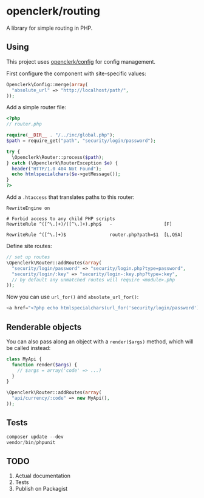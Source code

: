 openclerk/routing
=================

A library for simple routing in PHP.

## Using

This project uses [openclerk/config](https://github.com/openclerk/config) for config management.

First configure the component with site-specific values:

```php
Openclerk\Config::merge(array(
  "absolute_url" => "http://localhost/path/",
));
```

Add a simple router file:

```php
<?php
// router.php

require(__DIR__ . "/../inc/global.php");
$path = require_get("path", "security/login/password");

try {
  \Openclerk\Router::process($path);
} catch (\Openclerk\RouterException $e) {
  header("HTTP/1.0 404 Not Found");
  echo htmlspecialchars($e->getMessage());
}
?>
```

Add a `.htaccess` that translates paths to this router:

```
RewriteEngine on

# Forbid access to any child PHP scripts
RewriteRule ^([^\.]+)/([^\.]+).php$   -                   [F]

RewriteRule ^([^\.]+)$                router.php?path=$1  [L,QSA]
```

Define site routes:

```php
// set up routes
\Openclerk\Router::addRoutes(array(
  "security/login/password" => "security/login.php?type=password",
  "security/login/:key" => "security/login-:key.php?type=:key",
  // by default any unmatched routes will require <module>.php
));
```

Now you can use `url_for()` and `absolute_url_for()`:

```php
<a href="<?php echo htmlspecialchars(url_for('security/login/password')); ?>">Login with password</a>
```

## Renderable objects

You can also pass along an object with a `render($args)` method, which will be called instead:

```php
class MyApi {
  function render($args) {
    // $args = array('code' => ...)
  }
}

\Openclerk\Router::addRoutes(array(
  "api/currency/:code" => new MyApi(),
));
```


## Tests

```php
composer update --dev
vendor/bin/phpunit
```

## TODO

1. Actual documentation
1. Tests
1. Publish on Packagist
